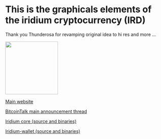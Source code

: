 # This is the graphicals elements of the iridium cryptocurrency (IRD)

Thank you Thunderosa for revamping original idea to hi res and more ...

<img src="https://raw.githubusercontent.com/iridiumdev/iridium-graphics/master/samples/logo_v4_splitstack.png" height="165">

[Main website](http://ird.cash)

[BitcoinTalk main announcement thread](https://bitcointalk.org/index.php?topic=2150442.0;all)

[Iridium core (source and binaries)](https://github.com/iridiumdev/iridium)

[Iridium-wallet (source and binaries)](https://github.com/iridiumdev/Iridium-wallet)
